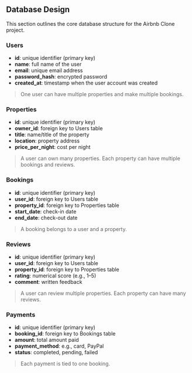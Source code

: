 ## Database Design

This section outlines the core database structure for the Airbnb Clone project.

### Users
- **id**: unique identifier (primary key)
- **name**: full name of the user
- **email**: unique email address
- **password_hash**: encrypted password
- **created_at**: timestamp when the user account was created

> One user can have multiple properties and make multiple bookings.


### Properties
- **id**: unique identifier (primary key)
- **owner_id**: foreign key to Users table
- **title**: name/title of the property
- **location**: property address
- **price_per_night**: cost per night

> A user can own many properties. Each property can have multiple bookings and reviews.


### Bookings
- **id**: unique identifier (primary key)
- **user_id**: foreign key to Users table
- **property_id**: foreign key to Properties table
- **start_date**: check-in date
- **end_date**: check-out date

> A booking belongs to a user and a property.


###  Reviews
- **id**: unique identifier (primary key)
- **user_id**: foreign key to Users table
- **property_id**: foreign key to Properties table
- **rating**: numerical score (e.g., 1–5)
- **comment**: written feedback

> A user can review multiple properties. Each property can have many reviews.


### Payments
- **id**: unique identifier (primary key)
- **booking_id**: foreign key to Bookings table
- **amount**: total amount paid
- **payment_method**: e.g., card, PayPal
- **status**: completed, pending, failed

> Each payment is tied to one booking.
